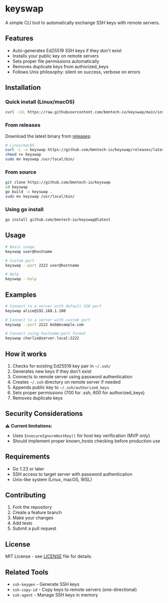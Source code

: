 # keyswap

A simple CLI tool to automatically exchange SSH keys with remote servers.

## Features

- Auto-generates Ed25519 SSH keys if they don't exist
- Installs your public key on remote servers
- Sets proper file permissions automatically
- Removes duplicate keys from authorized_keys
- Follows Unix philosophy: silent on success, verbose on errors

## Installation

### Quick install (Linux/macOS)
```bash
curl -sSL https://raw.githubusercontent.com/bmntech-io/keyswap/main/install.sh | bash
```

### From releases
Download the latest binary from [releases](https://github.com/bmntech-io/keyswap/releases):

```bash
# Linux/macOS
curl -L -o keyswap https://github.com/bmntech-io/keyswap/releases/latest/download/keyswap-linux-amd64
chmod +x keyswap
sudo mv keyswap /usr/local/bin/
```

### From source
```bash
git clone https://github.com/bmntech-io/keyswap
cd keyswap
go build -o keyswap .
sudo mv keyswap /usr/local/bin/
```

### Using go install
```bash
go install github.com/bmntech-io/keyswap@latest
```

## Usage

```bash
# Basic usage
keyswap user@hostname

# Custom port
keyswap --port 2222 user@hostname

# Help
keyswap --help
```

## Examples

```bash
# Connect to a server with default SSH port
keyswap alice@192.168.1.100

# Connect to a server with custom port
keyswap --port 2222 bob@example.com

# Connect using hostname:port format
keyswap charlie@server.local:2222
```

## How it works

1. Checks for existing Ed25519 key pair in `~/.ssh/`
2. Generates new keys if they don't exist
3. Connects to remote server using password authentication
4. Creates `~/.ssh` directory on remote server if needed
5. Appends public key to `~/.ssh/authorized_keys`
6. Sets proper permissions (700 for .ssh, 600 for authorized_keys)
7. Removes duplicate keys

## Security Considerations

⚠️ **Current limitations:**
- Uses `InsecureIgnoreHostKey()` for host key verification (MVP only)
- Should implement proper known_hosts checking before production use

## Requirements

- Go 1.23 or later
- SSH access to target server with password authentication
- Unix-like system (Linux, macOS, WSL)

## Contributing

1. Fork the repository
2. Create a feature branch
3. Make your changes
4. Add tests
5. Submit a pull request

## License

MIT License - see [LICENSE](LICENSE) file for details.

## Related Tools

- `ssh-keygen` - Generate SSH keys
- `ssh-copy-id` - Copy keys to remote servers (one-directional)
- `ssh-agent` - Manage SSH keys in memory